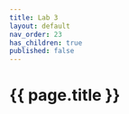 ```yaml
---
title: Lab 3
layout: default
nav_order: 23
has_children: true
published: false
---
```


# {{ page.title }}
